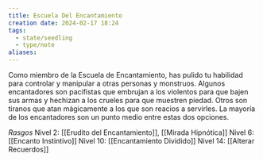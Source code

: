```yaml
---
title: Escuela Del Encantamiento
creation date: 2024-02-17 18:24
tags:
  - state/seedling
  - type/note
aliases:
---
```

Como miembro de la Escuela de Encantamiento, has pulido tu habilidad para controlar y manipular a otras personas y monstruos. Algunos encantadores son pacifistas que embrujan a los violentos para que bajen sus armas y hechizan a los crueles para que muestren piedad. Otros son tiranos que atan mágicamente a los que son reacios a servirles. La mayoría de los encantadores son un punto medio entre estas dos opciones.


*Rasgos*
Nivel 2: [[Erudito del Encantamiento]], [[Mirada Hipnótica]]
Nivel 6: [[Encanto Instintivo]]
Nivel 10: [[Encantamiento Dividido]]
Nivel 14: [[Alterar Recuerdos]]